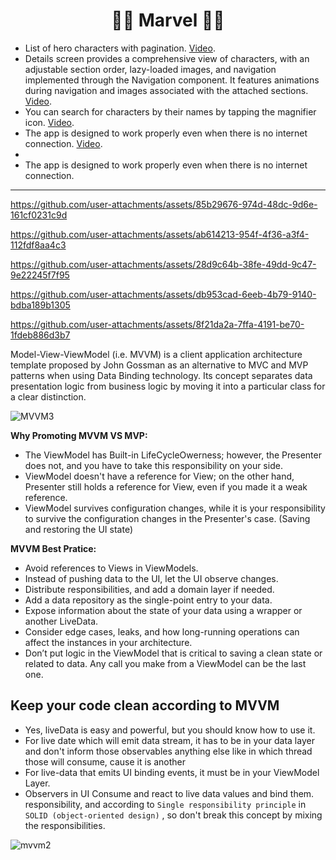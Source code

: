 <h1 align="center">🦸‍♂️ Marvel 🦸‍♂️</h1>

- List of hero characters with pagination. [Video](https://github.com/user-attachments/assets/85b29676-974d-48dc-9d6e-161cf0231c9d).
- Details screen provides a comprehensive view of characters, with an adjustable section order, lazy-loaded images, and navigation implemented through the Navigation component. It features animations during navigation and images associated with the attached sections. [Video](https://github.com/user-attachments/assets/ab614213-954f-4f36-a3f4-112fdf8aa4c3).
- You can search for characters by their names by tapping the magnifier icon. [Video](https://github.com/user-attachments/assets/28d9c64b-38fe-49dd-9c47-9e22245f7f95).
- The app is designed to work properly even when there is no internet connection. [Video](https://github.com/user-attachments/assets/8f21da2a-7ffa-4191-be70-1fdeb886d3b7).
- 
- The app is designed to work properly even when there is no internet connection. 
---------------------------

https://github.com/user-attachments/assets/85b29676-974d-48dc-9d6e-161cf0231c9d

https://github.com/user-attachments/assets/ab614213-954f-4f36-a3f4-112fdf8aa4c3

https://github.com/user-attachments/assets/28d9c64b-38fe-49dd-9c47-9e22245f7f95

https://github.com/user-attachments/assets/db953cad-6eeb-4b79-9140-bdba189b1305

https://github.com/user-attachments/assets/8f21da2a-7ffa-4191-be70-1fdeb886d3b7






Model-View-ViewModel (i.e. MVVM) is a client application architecture template proposed by John Gossman as an alternative to MVC and MVP patterns when using Data Binding technology. Its concept separates data presentation logic from business logic by moving it into a particular class for a clear distinction.

![MVVM3](https://user-images.githubusercontent.com/1812129/68319232-446cf900-00be-11ea-92cf-cad817b2af2c.png)


**Why Promoting MVVM VS MVP:**
- The ViewModel has Built-in LifeCycleOwerness; however, the Presenter does not, and you have to take this responsibility on your side.
- ViewModel doesn't have a reference for View; on the other hand, Presenter still holds a reference for View, even if you made it a weak reference.
- ViewModel survives configuration changes, while it is your responsibility to survive the configuration changes in the Presenter's case. (Saving and restoring the UI state)


**MVVM Best Pratice:**
- Avoid references to Views in ViewModels.
- Instead of pushing data to the UI, let the UI observe changes.
- Distribute responsibilities, and add a domain layer if needed.
- Add a data repository as the single-point entry to your data.
- Expose information about the state of your data using a wrapper or another LiveData.
- Consider edge cases, leaks, and how long-running operations can affect the instances in your architecture.
- Don’t put logic in the ViewModel that is critical to saving a clean state or related to data. Any call you make from a ViewModel can be the last one.


**Keep your code clean according to MVVM**
-----------------------------
- Yes, liveData is easy and powerful, but you should know how to use it.
- For live date which will emit data stream, it has to be in your
data layer and don't inform those observables anything else like
in which thread those will consume, cause it is another
- For live-data that emits UI binding events, it must be in your ViewModel Layer.
- Observers in UI Consume and react to live data values and bind them.
responsibility, and according to `Single responsibility principle`
in `SOLID (object-oriented design)` , so don't break this concept by
mixing the responsibilities.

![mvvm2](https://user-images.githubusercontent.com/1812129/68319008-e9d39d00-00bd-11ea-9245-ebedd2a2c067.png)
